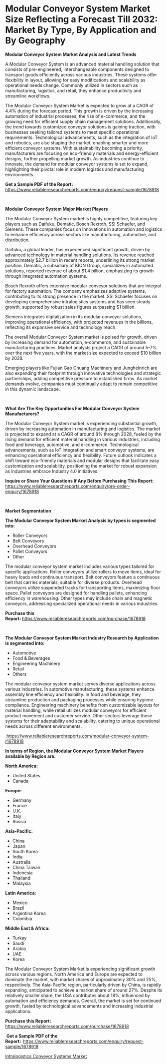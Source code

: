 <p><h1>Modular Conveyor System Market Size Reflecting a Forecast Till 2032: Market By Type, By Application and By Geography</h1></p><p><strong>Modular Conveyor System Market Analysis and Latest Trends</strong></p>
<p><p>A Modular Conveyor System is an advanced material handling solution that consists of pre-engineered, interchangeable components designed to transport goods efficiently across various industries. These systems offer flexibility in layout, allowing for easy modifications and scalability as operational needs change. Commonly utilized in sectors such as manufacturing, logistics, and retail, they enhance productivity and streamline workflows.</p><p>The Modular Conveyor System Market is expected to grow at a CAGR of 4.4% during the forecast period. This growth is driven by the increasing automation of industrial processes, the rise of e-commerce, and the growing need for efficient supply chain management solutions. Additionally, the trend towards customized conveyor solutions is gaining traction, with businesses seeking tailored systems to meet specific operational requirements. Technological advancements, such as the integration of IoT and robotics, are also shaping the market, enabling smarter and more efficient conveyor systems. With sustainability becoming a priority, manufacturers are focusing on eco-friendly materials and energy-efficient designs, further propelling market growth. As industries continue to innovate, the demand for modular conveyor systems is set to expand, highlighting their pivotal role in modern logistics and manufacturing environments.</p></p>
<p><strong>Get a Sample PDF of the Report:&nbsp;</strong> <a href="https://www.reliableresearchreports.com/enquiry/request-sample/1678918?utm_campaign=2267&utm_medium=2&utm_source=Github&utm_content=ia&utm_term=24032025&utm_id=modular-conveyor-system">https://www.reliableresearchreports.com/enquiry/request-sample/1678918</a></p>
<p>&nbsp;</p>
<p><strong>Modular Conveyor System Major Market Players</strong></p>
<p><p>The Modular Conveyor System market is highly competitive, featuring key players such as Daifuku, Dematic, Bosch Rexroth, SSI Schaefer, and Siemens. These companies focus on innovations in automation and logistics to enhance efficiency across sectors like manufacturing, automotive, and distribution.</p><p>Daifuku, a global leader, has experienced significant growth, driven by advanced technology in material handling solutions. Its revenue reached approximately $2.7 billion in recent reports, underlining its strong market position. Dematic, a subsidiary of KION Group, specializes in automated solutions, reported revenue of about $1.4 billion, emphasizing its growth through integrated automation systems.</p><p>Bosch Rexroth offers extensive modular conveyor solutions that are integral for factory automation. The company emphasizes adaptive systems, contributing to its strong presence in the market. SSI Schaefer focuses on developing comprehensive intralogistics systems and has seen steady growth, supported by robust sales figures surpassing $1 billion.</p><p>Siemens integrates digitalization in its modular conveyor solutions, improving operational efficiency, with projected revenues in the billions, reflecting its expansive service and technology reach. </p><p>The overall Modular Conveyor System market is poised for growth, driven by increasing demand for automation, e-commerce, and sustainable manufacturing practices. Market analysts project a CAGR of around 5-7% over the next five years, with the market size expected to exceed $10 billion by 2028.</p><p>Emerging players like Fujian Gao Chuang Machinery and Jungheinrich are also expanding their footprint through innovative technologies and strategic partnerships, adding competitive pressure to established firms. As market demands evolve, companies must continually adapt to remain competitive in this dynamic landscape.</p></p>
<p>&nbsp;</p>
<p><strong>What Are The Key Opportunities For Modular Conveyor System Manufacturers?</strong></p>
<p><p>The Modular Conveyor System market is experiencing substantial growth, driven by increasing automation in manufacturing and logistics. The market is projected to expand at a CAGR of around 8% through 2028, fueled by the rising demand for efficient material handling in various industries, including food and beverage, automotive, and e-commerce. Technological advancements, such as IoT integration and smart conveyor systems, are enhancing operational efficiency and flexibility. Future outlook indicates a shift toward eco-friendly materials and modular designs that facilitate easy customization and scalability, positioning the market for robust expansion as industries embrace Industry 4.0 initiatives.</p></p>
<p><strong>Inquire or Share Your Questions If Any Before Purchasing This Report:</strong> <a href="https://www.reliableresearchreports.com/enquiry/pre-order-enquiry/1678918?utm_campaign=2267&utm_medium=2&utm_source=Github&utm_content=ia&utm_term=24032025&utm_id=modular-conveyor-system">https://www.reliableresearchreports.com/enquiry/pre-order-enquiry/1678918</a></p>
<p>&nbsp;</p>
<p><strong>Market Segmentation</strong></p>
<p><strong>The Modular Conveyor System Market Analysis by types is segmented into:</strong></p>
<p><ul><li>Roller Conveyors</li><li>Belt Conveyors</li><li>Overhead Conveyors</li><li>Pallet Conveyors</li><li>Other</li></ul></p>
<p><p>The modular conveyor system market includes various types tailored for specific applications. Roller conveyors utilize rollers to move items, ideal for heavy loads and continuous transport. Belt conveyors feature a continuous belt that carries materials, suitable for diverse products. Overhead conveyors utilize suspended tracks for transporting items, maximizing floor space. Pallet conveyors are designed for handling pallets, enhancing efficiency in warehousing. Other types may include chain and magnetic conveyors, addressing specialized operational needs in various industries.</p></p>
<p><strong>Purchase this Report:&nbsp;</strong><a href="https://www.reliableresearchreports.com/purchase/1678918?utm_campaign=2267&utm_medium=2&utm_source=Github&utm_content=ia&utm_term=24032025&utm_id=modular-conveyor-system">https://www.reliableresearchreports.com/purchase/1678918</a></p>
<p>&nbsp;</p>
<p><strong>The Modular Conveyor System Market Industry Research by Application is segmented into:</strong></p>
<p><ul><li>Automotive</li><li>Food & Beverages</li><li>Engineering Machinery</li><li>Retail</li><li>Others</li></ul></p>
<p><p>The modular conveyor system market serves diverse applications across various industries. In automotive manufacturing, these systems enhance assembly line efficiency and flexibility. In food and beverage, they streamline production and packaging processes while ensuring hygiene compliance. Engineering machinery benefits from customizable layouts for material handling, while retail utilizes modular conveyors for efficient product movement and customer service. Other sectors leverage these systems for their adaptability and scalability, catering to unique operational needs across different environments.</p></p>
<p><a href="https://www.reliableresearchreports.com/modular-conveyor-system-r1678918?utm_campaign=2267&utm_medium=2&utm_source=Github&utm_content=ia&utm_term=24032025&utm_id=modular-conveyor-system">&nbsp;https://www.reliableresearchreports.com/modular-conveyor-system-r1678918</a></p>
<p><strong>In terms of Region, the Modular Conveyor System Market Players available by Region are:</strong></p>
<p>
    <p> <strong> North America: </strong>
        <ul>
            <li>United States</li>
            <li>Canada</li>
        </ul>
        </p> 
    <p> <strong> Europe: </strong>
        <ul>
            <li>Germany</li>
            <li>France</li>
            <li>U.K.</li>
            <li>Italy</li>
            <li>Russia</li>
        </ul>
        </p> 
    <p> <strong> Asia-Pacific: </strong>
        <ul>
            <li>China</li>
            <li>Japan</li>
            <li>South Korea</li>
            <li>India</li>
            <li>Australia</li>
            <li>China Taiwan</li>
            <li>Indonesia</li>
            <li>Thailand</li>
            <li>Malaysia</li>
        </ul>
        </p> 
    <p> <strong> Latin America: </strong>
        <ul>
            <li>Mexico</li>
            <li>Brazil</li>
            <li>Argentina Korea</li>
            <li>Colombia</li>
        </ul>
        </p> 
    <p> <strong> Middle East & Africa: </strong>
        <ul>
            <li>Turkey</li>
            <li>Saudi</li>
            <li>Arabia</li>
            <li>UAE</li>
            <li>Korea</li>
        </ul>
    </p>
    </p>
<p><p>The Modular Conveyor System Market is experiencing significant growth across various regions. North America and Europe are expected to dominate the market, with market shares of approximately 30% and 25%, respectively. The Asia-Pacific region, particularly driven by China, is rapidly expanding, anticipated to achieve a market share of around 27%. Despite its relatively smaller share, the USA contributes about 18%, influenced by automation and efficiency demands. Overall, the market is set for continued growth, fueled by technological advancements and increasing industrial applications.</p></p>
<p><strong>Purchase this Report: </strong><a href="https://www.reliableresearchreports.com/purchase/1678918?utm_campaign=2267&utm_medium=2&utm_source=Github&utm_content=ia&utm_term=24032025&utm_id=modular-conveyor-system">https://www.reliableresearchreports.com/purchase/1678918</a></p>
<p>&nbsp;<strong>Get a Sample PDF of the Report:&nbsp;&nbsp;</strong><a href="https://www.reliableresearchreports.com/enquiry/request-sample/1678918?utm_campaign=2267&utm_medium=2&utm_source=Github&utm_content=ia&utm_term=24032025&utm_id=modular-conveyor-system">https://www.reliableresearchreports.com/enquiry/request-sample/1678918</a></p>
<p><strong></strong></p>
<p><p><a href="https://github.com/delindacallegari68/Market-Research-Report-List-1/blob/main/intralogistics-conveyor-systems-market.md?utm_campaign=2267&utm_medium=2&utm_source=Github&utm_content=ia&utm_term=24032025&utm_id=modular-conveyor-system">Intralogistics Conveyor Systems Market</a></p></p>